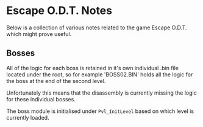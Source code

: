 # Escape O.D.T. Notes

Below is a collection of various notes related to the game
Escape O.D.T. which might prove useful.

## Bosses

All of the logic for each boss is retained in it's own
individual .bin file located under the root, so for example
'BOSS02.BIN' holds all the logic for the boss at the end of
the second level.

Unfortunately this means that the disassembly is currently 
missing the logic for these individual bosses.

The boss module is initialised under `Pvl_InitLevel` based
on which level is currently loaded.
